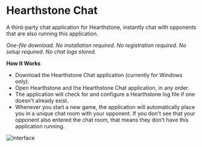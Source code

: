 # Hearthstone Chat
A third-party chat application for Hearthstone, instantly chat with opponents that are also running this application.

*One-file download. No installation required. No registration required. No setup required. No chat logs stored.*

**How It Works**

* Download the Hearthstone Chat application (currently for Windows only).
* Open Hearthstone and the Hearthstone Chat application, in any order.
* The application will check for and configure a Hearthstone log file if one doesn't already exist.
* Whenever you start a new game, the application will automatically place you in a unique chat room with your opponent. If you don't see that your opponent also entered the chat room, that means they don't have this application running.

![Interface](https://i.imgur.com/yVrs8g9.png)

